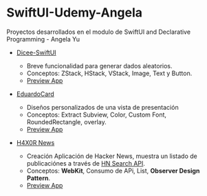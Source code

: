 # SwiftUI-Udemy-Angela
Proyectos desarrollados en el modulo de SwiftUI and Declarative Programming - Angela Yu

- [Dicee-SwiftUI](https://github.com/dbatistaInter/SwiftUI-Udemy-Angela/blob/main/Dicee-SwiftUI)
    - Breve funcionalidad para generar dados aleatorios.
    - Conceptos: ZStack, HStack, VStack, Image, Text y Button.
    - [Preview App](https://github.com/dbatistaInter/SwiftUI-Udemy-Angela/assets/173420020/07c73466-2cf5-4339-965d-37de7aebb3c1)

- [EduardoCard](https://github.com/dbatistaInter/SwiftUI-Udemy-Angela/tree/main/EduardoCard)
    - Diseños personalizados de una vista de presentación
    - Conceptos:  Extract Subview, Color, Custom Font, RoundedRectangle, overlay.
    - [Preview App](https://github.com/dbatistaInter/SwiftUI-Udemy-Angela/assets/173420020/ed389836-ffed-4076-b6b3-ef39caed9716)    

- [H4X0R News](https://github.com/dbatistaInter/SwiftUI-Udemy-Angela/tree/main/H4X0R%20News)
    - Creación Aplicación de Hacker News, muestra un listado de publicaciónes a través de [HN Search API](https://hn.algolia.com/api).
    - Conceptos: **WebKit**, Consumo de APi, List, **Observer Design Pattern**.
    - [Preview App](https://github.com/dbatistaInter/SwiftUI-Udemy-Angela/assets/173420020/391adab8-9ff8-42f2-a1e0-eb3e76e32771)
